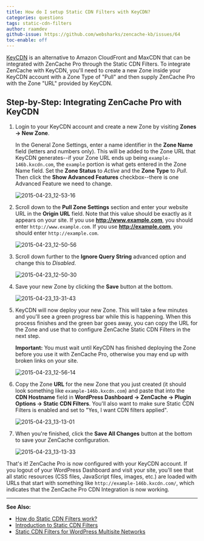 ```yaml
---
title: How do I setup Static CDN Filters with KeyCDN?
categories: questions
tags: static-cdn-filters
author: raamdev
github-issue: https://github.com/websharks/zencache-kb/issues/64
toc-enable: off
---
```


[KeyCDN](https://www.keycdn.com) is an alternative to Amazon CloudFront and MaxCDN that can be integrated with ZenCache Pro through the Static CDN Filters. To integrate ZenCache with KeyCDN, you'll need to create a new Zone inside your KeyCDN account with a Zone Type of "Pull" and then supply ZenCache Pro with the Zone "URL" provided by KeyCDN.

## Step-by-Step: Integrating ZenCache Pro with KeyCDN

1. Login to your KeyCDN account and create a new Zone by visiting **Zones → New Zone**.  

     In the General Zone Settings, enter a name identifier in the **Zone Name** field (letters and numbers only). This will be added to the Zone URL that KeyCDN generates--if your Zone URL ends up being `example-146b.kxcdn.com`, the `example` portion is what gets entered in the Zone Name field. Set the **Zone Status** to _Active_ and the **Zone Type** to _Pull_. Then click the **Show Advanced Features** checkbox--there is one Advanced Feature we need to change.

     ![2015-04-23_12-53-16](https://cloud.githubusercontent.com/assets/53005/7303124/54868c20-e9bc-11e4-9b60-857ac928ff57.png)

1. Scroll down to the **Pull Zone Settings** section and enter your website URL in the **Origin URL** field. Note that this value should be exactly as it appears on your site. If you use **http://www.example.com**, you should enter `http://www.example.com`. If you use **http://example.com**, you should enter `http://example.com`.

     ![2015-04-23_12-50-56](https://cloud.githubusercontent.com/assets/53005/7303180/b635e43e-e9bc-11e4-8381-121e6bfc11e3.png)

1. Scroll down further to the **Ignore Query String** advanced option and change this to _Disabled_.

     ![2015-04-23_12-50-30](https://cloud.githubusercontent.com/assets/53005/7303222/f6e86a88-e9bc-11e4-847f-2e0b8b4d3faa.png)

1. Save your new Zone by clicking the **Save** button at the bottom.

     ![2015-04-23_13-31-43](https://cloud.githubusercontent.com/assets/53005/7303248/347a1fc2-e9bd-11e4-92b1-54558aed53fc.png)

1. KeyCDN will now deploy your new Zone. This will take a few minutes and you'll see a green progress bar while this is happening. When this process finishes and the green bar goes away, you can copy the URL for the Zone and use that to configure ZenCache Static CDN Filters in the next step.

     **Important:** You must wait until KeyCDN has finished deploying the Zone before you use it with ZenCache Pro, otherwise you may end up with broken links on your site.

     ![2015-04-23_12-56-14](https://cloud.githubusercontent.com/assets/53005/7303286/8c738efc-e9bd-11e4-8531-35189cfc7b15.png)

1. Copy the Zone **URL** for the new Zone that you just created (it should look something like `example-146b.kxcdn.com`) and paste that into the **CDN Hostname** field in **WordPress Dashboard → ZenCache → Plugin Options → Static CDN Filters**. You'll also want to make sure Static CDN Filters is enabled and set to "Yes, I want CDN filters applied".

     ![2015-04-23_13-13-01](https://cloud.githubusercontent.com/assets/53005/7303357/111a3ac0-e9be-11e4-9e9a-452d3968cb98.png)

1. When you're finished, click the **Save All Changes** button at the bottom to save your ZenCache configuration.

     ![2015-04-23_13-13-33](https://cloud.githubusercontent.com/assets/53005/7303359/12bd867a-e9be-11e4-952e-361cc63441a2.png)

That's it! ZenCache Pro is now configured with your KeyCDN account. If you logout of your WordPress Dashboard and visit your site, you'll see that all static resources (CSS files, JavaScript files, images, etc.) are loaded with URLs that start with something like `http://example-146b.kxcdn.com/`, which indicates that the ZenCache Pro CDN Integration is now working.

---

**See Also:**

- [How do Static CDN Filters work?](http://zencache.com/kb-article/how-do-static-cdn-filters-work/)
- [Introduction to Static CDN Filters](http://zencache.com/kb-article/introduction-to-static-cdn-filters/)
- [Static CDN Filters for WordPress Multisite Networks](http://zencache.com/kb-article/static-cdn-filters-for-wordpress-multisite-networks/)
